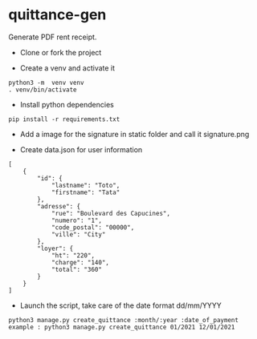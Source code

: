 # quittance-gen
Generate PDF rent receipt.

* Clone or fork the project

* Create a venv and activate it
```
python3 -m  venv venv
. venv/bin/activate
```

* Install python dependencies
```
pip install -r requirements.txt
```

* Add a image for the signature in static folder and call it signature.png

* Create data.json for user information
```
[
    {
        "id": {
            "lastname": "Toto",
            "firstname": "Tata"
        },
        "adresse": {
            "rue": "Boulevard des Capucines",
            "numero": "1",
            "code_postal": "00000",
            "ville": "City"
        },
        "loyer": {
            "ht": "220",
            "charge": "140",
            "total": "360"
        }
    }
]
```

* Launch the script, take care of the date format dd/mm/YYYY
```
python3 manage.py create_quittance :month/:year :date_of_payment
example : python3 manage.py create_quittance 01/2021 12/01/2021
```